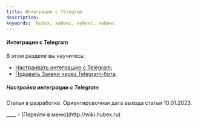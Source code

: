```yaml
---
title: Интеграция с Telegram
description: 
keywords:  hubex, хабекс, хубекс, хабикс
---
```


#### Интеграция с Telegram
В этом разделе вы научитесь:
<html>
<meta charset="utf-8">
<ul>
    <li><a href="#telegramset">Настраивать интеграцию с Telegram</a>;</li>
    <li><a href="#createtick">Подавать Заявки через Telegram-бота</a>.</li>
</ul>
</html>
<body>
<h5 id="telegramset">Настройка интеграции с Telegram</h5>

<p>Статья в разработке. Ориентировочная дата выхода статьи 10.01.2023.</p>



</body>
____
- [Перейти в меню](http://wiki.hubex.ru)
